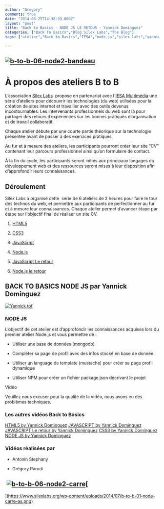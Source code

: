 ```yaml
---
author: "Gregory"
comments: true
date: "2014-08-25T14:38:33.000Z"
layout: "post"
title: "Back to Basics - NODE JS LE RETOUR - Yannick Dominguez"
categories: ["Back To Basics","Blog Silex Labs","The Blog"]
tags: ["atelier","Back to Basics","IESA","node.js","silex labs","yannick dominguez"]

---
```

## [![b-to-b-06-node2-bandeau](https://www.silexlabs.org/wp-content/uploads/2014/07/b-to-b-06-node2-bandeau1.png)](https://www.silexlabs.org/wp-content/uploads/2014/07/b-to-b-06-node2-bandeau1.png)




# À propos des ateliers B to B


L’association [Silex Labs](https://www.silexlabs.org/)  propose en partenariat avec l'[IESA Multimédia](http://www.iesamultimedia.fr) une série d’ateliers pour découvrir les technologies (du web) utilisées pour la création de sites internet et travailler avec des outils devenus incontournables. Les intervenants professionnels du web sont là pour partager des retours d’expériences sur les bonnes pratiques d’organisation et de travail collaboratif.

Chaque atelier débute par une courte partie théorique sur la technologie présentée avant de passer à des exercices pratiques.

Au fur et à mesure des ateliers, les participants pourront créer leur site “CV” contenant leur parcours professionnel ainsi qu’un formulaire de contact.

À la fin du cycle, les participants seront initiés aux principaux langages du développement web et des ressources seront mises à leur disposition afin d’approfondir leurs connaissances.


## Déroulement


Silex Labs a organisé cette  série de 6 ateliers de 2 heures pour faire le tour des technos du web, et permettre aux participants de perfectionner au fur et à mesure leur connaissances. Chaque atelier permet d’avancer étape par étape sur l'objectif final de réaliser un site CV.




  1. [HTML5](https://www.silexlabs.org/back-to-basics-html-5-yannick-dominguez/)


  2. [CSS3](https://www.silexlabs.org/back-to-basics-css3-by-yannick-dominguez/)


  3. [JavaScript](https://www.silexlabs.org/back-to-basics-javascript-yannick-dominguez/)


  4. [Node.js](https://www.silexlabs.org/back-to-basics-node-js-yannick-dominguez/)


  5. [JavaScript Le retour](https://www.silexlabs.org/back-to-basics-javascript-le-retour-yannick-dominguez/)


  6. [Node.js le retour](https://www.silexlabs.org/202877/the-blog/blog-silex-labs/sl-events/atelier-b-to-b-6-node-js-le-retour/)




## BACK TO BASICS NODE JS par Yannick Dominguez


[![Yannick tof](https://www.silexlabs.org/wp-content/uploads/2014/07/Yannick-tof.png)](https://www.silexlabs.org/wp-content/uploads/2014/07/Yannick-tof.png)


### NODE JS


L’objectif de cet atelier est d’approfondir les connaissances acquises lors du premier atelier Node.js et vous permettre de :




  * Utiliser une base de données (mongodb)


  * Compléter sa page de profil avec des infos stocké en base de donnée.


  * Utiliser un language de template (mustache) pour créer sa page profil dynamique


  * Utiliser NPM pour créer un fichier package.json décrivant le projet




Vidéo




Veuillez nous excuser pour la qualité de la vidéo, nous avons eu des problèmes techniques.


### Les autres vidéos Back to Basics


[HTML5 by Yannick Dominguez](https://www.silexlabs.org/back-to-basics-html-5-yannick-dominguez/)
[JAVASCRIPT by Yannick Dominguez](https://www.silexlabs.org/back-to-basics-javascript-yannick-dominguez/)
[JAVASCRIPT Le retour by Yannick Dominguez](https://www.silexlabs.orgback-to-basics-javascript-le-retour-yannick-dominguez/)
[CSS3 by Yannick Dominguez](https://www.silexlabs.org/back-to-basics-css3-by-yannick-dominguez/)
[NODE JS by Yannick Dominguez](https://www.silexlabs.org/back-to-basics-node-js-yannick-dominguez/)





### Vidéos réalisées par






  * Antonin Stephany


  * Grégory Parodi




##  [![b-to-b-06-node2-carre](https://www.silexlabs.org/wp-content/uploads/2014/07/b-to-b-06-node2-carre1.png)](https://www.silexlabs.org/wp-content/uploads/2014/07/b-to-b-06-node2-carre1.png)[
](https://www.silexlabs.org/wp-content/uploads/2014/07/b-to-b-01-node-carre-as.png)





